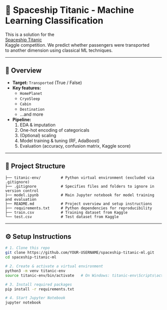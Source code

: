 # 🚀 Spaceship Titanic - Machine Learning Classification

This is a solution for the  
[Spaceship Titanic](https://www.kaggle.com/competitions/spaceship-titanic)  
Kaggle competition. We predict whether passengers were transported  
to another dimension using classical ML techniques.

---

## 🧠 Overview

- **Target:** `Transported` (True / False)  
- **Key features:**  
  - `HomePlanet`  
  - `CryoSleep`  
  - `Cabin`  
  - `Destination`  
  - …and more  
- **Pipeline:**  
  1. EDA & imputation  
  2. One-hot encoding of categoricals  
  3. (Optional) scaling  
  4. Model training & tuning (RF, AdaBoost)  
  5. Evaluation (accuracy, confusion matrix, Kaggle score)

---

## 📁 Project Structure

    ├── titanic-env/         # Python virtual environment (excluded via .gitignore)
    ├── .gitignore           # Specifies files and folders to ignore in version control
    ├── model.ipynb          # Main Jupyter notebook for model training and evaluation
    ├── README.md            # Project overview and setup instructions
    ├── requirements.txt     # Python dependencies for reproducibility
    ├── train.csv            # Training dataset from Kaggle
    └── test.csv             # Test dataset from Kaggle


---

## ⚙️ Setup Instructions

```bash
# 1. Clone this repo
git clone https://github.com/YOUR-USERNAME/spaceship-titanic-ml.git
cd spaceship-titanic-ml

# 2. Create & activate a virtual environment
python3 -m venv titanic-env
source titanic-env/bin/activate   # On Windows: titanic-env\Scripts\activate

# 3. Install required packages
pip install -r requirements.txt

# 4. Start Jupyter Notebook
jupyter notebook
